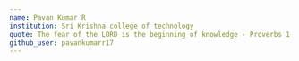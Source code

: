 ```yaml
---
name: Pavan Kumar R
institution: Sri Krishna college of technology
quote: The fear of the LORD is the beginning of knowledge - Proverbs 1:7
github_user: pavankumarr17
---
```

